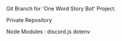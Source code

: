 Git Branch for 'One Word Story Bot' Project.

Private Repository

Node Modules :
discord.js
dotenv

